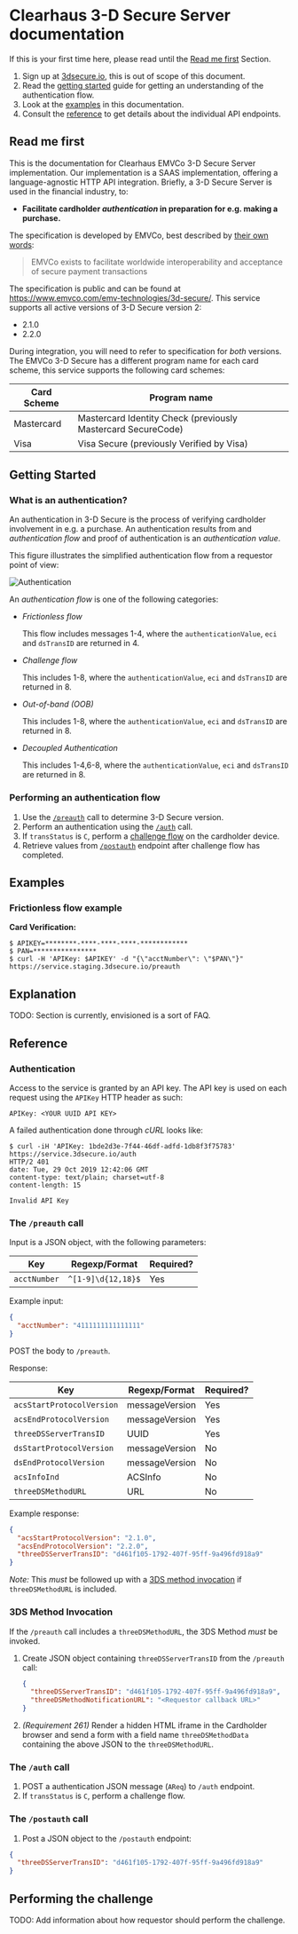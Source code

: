 # Clearhaus 3-D Secure Server documentation #

If this is your first time here, please read until the [Read me
first](#read-me-first) Section.

1. Sign up at [3dsecure.io](https://www.3dsecure.io), this is out of scope of this document.
2. Read the [getting started](#getting-started) guide for getting an
   understanding of the authentication flow.
3. Look at the [examples](#examples) in this documentation.
4. Consult the [reference](#reference) to get details about the individual API endpoints.

## Read me first

<!---
{{{
-->

This is the documentation for Clearhaus EMVCo 3-D Secure Server implementation.
Our implementation is a SAAS implementation, offering a language-agnostic HTTP
API integration.
Briefly, a 3-D Secure Server is used in the financial industry, to:
- **Facilitate cardholder _authentication_ in preparation for e.g. making a purchase.**

The specification is developed by EMVCo, best described by [their own
words](https://www.emvco.com/about/overview/):

> EMVCo exists to facilitate worldwide interoperability and acceptance of
> secure payment transactions

The specification is public and can be found at https://www.emvco.com/emv-technologies/3d-secure/.
This service supports all active versions of 3-D Secure version 2:

- 2.1.0
- 2.2.0

During integration, you will need to refer to specification for _both_
versions.  The EMVCo 3-D Secure has a different program name for each card
scheme, this service supports the following card schemes:


| Card Scheme     | Program name                                                 |
| --------------- | ------------------------------------------------------------ |
| Mastercard      | Mastercard Identity Check (previously Mastercard SecureCode) |
| Visa            | Visa Secure (previously Verified by Visa)                    |

<!---
}}}
-->

## Getting Started

### What is an authentication?

An authentication in 3-D Secure is the process of verifying cardholder
involvement in e.g. a purchase. An authentication results from and
_authentication flow_ and proof of authentication is an
_authentication value_.

This figure illustrates the simplified authentication flow from a requestor
point of view:

<div class="img">
  <img src="authentication.svg" alt="Authentication"/>
</div>

An _authentication flow_ is one of the following categories:
* _Frictionless flow_

   This flow includes messages 1-4, where the `authenticationValue`, `eci` and
   `dsTransID` are returned in 4.

* _Challenge flow_

   This includes 1-8, where the `authenticationValue`, `eci` and `dsTransID`
   are returned in 8.

* _Out-of-band (OOB)_

   This includes 1-8, where the `authenticationValue`, `eci` and `dsTransID`
   are returned in 8.

* _Decoupled Authentication_

   This includes 1-4,6-8, where the `authenticationValue`, `eci` and `dsTransID`
   are returned in 8.

### Performing an authentication flow

1. Use the [`/preauth`](#the-preauth-call) call to determine 3-D Secure version.
2. Perform an authentication using the [`/auth`](#the-auth-call) call.
3. If `transStatus` is `C`, perform a [challenge
   flow](#performing-the-challenge) on the cardholder device.
4. Retrieve values from [`/postauth`](#the-postauth-call) endpoint after
   challenge flow has completed.

## Examples

### Frictionless flow example

**Card Verification:**
```
$ APIKEY=********-****-****-****-************
$ PAN=****************
$ curl -H 'APIKey: $APIKEY' -d "{\"acctNumber\": \"$PAN\"}" https://service.staging.3dsecure.io/preauth
```

## Explanation

TODO: Section is currently, envisioned is a sort of FAQ.

## Reference

### Authentication

Access to the service is granted by an API key. The API key is used on each request using the
`APIKey` HTTP header as such:
```
APIKey: <YOUR UUID API KEY>
```

A failed authentication done through _cURL_ looks like:
```
$ curl -iH 'APIKey: 1bde2d3e-7f44-46df-adfd-1db8f3f75783' https://service.3dsecure.io/auth
HTTP/2 401
date: Tue, 29 Oct 2019 12:42:06 GMT
content-type: text/plain; charset=utf-8
content-length: 15

Invalid API Key
```

### The `/preauth` call

Input is a JSON object, with the following parameters:

| Key          | Regexp/Format | Required?  |
| -----        | --------           | ---------- |
| `acctNumber` | `^[1-9]\d{12,18}$` | Yes        |

Example input:
```json
{
  "acctNumber": "4111111111111111"
}
```

POST the body to `/preauth`.

Response:

| Key                       | Regexp/Format  | Required?  |
| -----                     | --------       | ---------- |
| `acsStartProtocolVersion` | messageVersion | Yes        |
| `acsEndProtocolVersion`   | messageVersion | Yes        |
| `threeDSServerTransID`    | UUID           | Yes        |
| `dsStartProtocolVersion`  | messageVersion | No         |
| `dsEndProtocolVersion`    | messageVersion | No         |
| `acsInfoInd`              | ACSInfo        | No         |
| `threeDSMethodURL`        | URL            | No         |


Example response:
```json
{
  "acsStartProtocolVersion": "2.1.0",
  "acsEndProtocolVersion": "2.2.0",
  "threeDSServerTransID": "d461f105-1792-407f-95ff-9a496fd918a9"
}
```

_Note:_ This _must_ be followed up with a [3DS method
invocation](#3ds-method-invocation) if `threeDSMethodURL` is included.

### 3DS Method Invocation

If the `/preauth` call includes a `threeDSMethodURL`, the 3DS Method _must_ be
invoked.

1. Create JSON object containing `threeDSServerTransID` from the `/preauth` call:
   ```json
   {
     "threeDSServerTransID": "d461f105-1792-407f-95ff-9a496fd918a9",
     "threeDSMethodNotificationURL": "<Requestor callback URL>"
   }
   ```
1. _(Requirement 261)_
   Render a hidden HTML iframe in the Cardholder browser and send a form
   with a field name `threeDSMethodData` containing the above JSON to the
   `threeDSMethodURL`.

### The `/auth` call
1. POST a authentication JSON message (`AReq`) to `/auth` endpoint.
2. If `transStatus` is `C`, perform a challenge flow.

### The `/postauth` call
1. Post a JSON object to the `/postauth` endpoint:
  ```json
  {
    "threeDSServerTransID": "d461f105-1792-407f-95ff-9a496fd918a9"
  }
  ```

## Performing the challenge

TODO: Add information about how requestor should perform the challenge.
